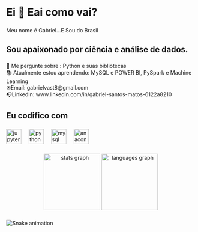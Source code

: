 <h1 align="left">Ei 👋 Eai como vai?</h1>

###

<p align="left">Meu nome é Gabriel...E Sou do Brasil</p>

###

<h2 align="left">Sou apaixonado por ciência e análise de dados.</h2>

###

<p align="left">🔰 Me pergunte sobre : Python e suas bibliotecas<br>📚 Atualmente estou aprendendo: MySQL e POWER BI, PySpark e Machine Learning<br>✉Email: gabrielvast8@gmail.com<br>📭LinkedIn: www.linkedin.com/in/gabriel-santos-matos-6122a8210</p>

###

<h2 align="left">Eu codifico com</h2>

###

<div align="left">
  <img src="https://cdn.jsdelivr.net/gh/devicons/devicon/icons/jupyter/jupyter-original.svg" height="40" alt="jupyter logo"  />
  <img width="12" />
  <img src="https://cdn.jsdelivr.net/gh/devicons/devicon/icons/python/python-original.svg" height="40" alt="python logo"  />
  <img width="12" />
  <img src="https://cdn.jsdelivr.net/gh/devicons/devicon/icons/mysql/mysql-original.svg" height="40" alt="mysql logo"  />
  <img width="12" />
  <img src="https://cdn.jsdelivr.net/gh/devicons/devicon/icons/anaconda/anaconda-original.svg" height="40" alt="anaconda logo"  />
</div>

###

<div align="center">
  <img src="https://github-readme-stats.vercel.app/api?username=yGabreuu&hide_title=false&hide_rank=false&show_icons=true&include_all_commits=true&count_private=true&disable_animations=false&theme=dracula&locale=en&hide_border=false&order=1" height="150" alt="stats graph"  />
  <img src="https://github-readme-stats.vercel.app/api/top-langs?username=yGabreuu&locale=en&hide_title=false&layout=compact&card_width=320&langs_count=5&theme=dracula&hide_border=false&order=2" height="150" alt="languages graph"  />
</div>

###

<img src="https://raw.githubusercontent.com/yGabreuu/yGabreuu/output/snake.svg" alt="Snake animation" />

###
